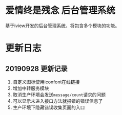 # 爱情终是残念 后台管理系统

基于iview开发的后台管理系统，将包含多个模块的功能。

# 更新日志

## 20190928 更新记录

1. 自定义图标使用iconfont在线链接
2. 增加中转服务模块
3. 取消生产环境会发送`message/count`请求的问题
4. 可以显示未进入接口方法就报错的错误信息了
5. 生产环境下隐藏错误收集页面的入口